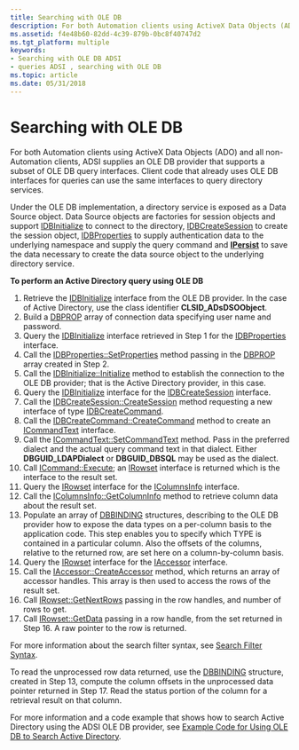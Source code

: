 ```yaml
---
title: Searching with OLE DB
description: For both Automation clients using ActiveX Data Objects (ADO) and all non-Automation clients, ADSI supplies an OLE DB provider that supports a subset of OLE DB query interfaces.
ms.assetid: f4e48b60-82dd-4c39-879b-0bc8f40747d2
ms.tgt_platform: multiple
keywords:
- Searching with OLE DB ADSI
- queries ADSI , searching with OLE DB
ms.topic: article
ms.date: 05/31/2018
---
```


# Searching with OLE DB

For both Automation clients using ActiveX Data Objects (ADO) and all non-Automation clients, ADSI supplies an OLE DB provider that supports a subset of OLE DB query interfaces. Client code that already uses OLE DB interfaces for queries can use the same interfaces to query directory services.

Under the OLE DB implementation, a directory service is exposed as a Data Source object. Data Source objects are factories for session objects and support [IDBInitialize](https://go.microsoft.com/fwlink/p/?linkid=83907) to connect to the directory, [IDBCreateSession](https://go.microsoft.com/fwlink/p/?linkid=83905) to create the session object, [IDBProperties](https://go.microsoft.com/fwlink/p/?linkid=83909) to supply authentication data to the underlying namespace and supply the query command and [**IPersist**](https://msdn.microsoft.com/library/ms688695(v=VS.85).aspx) to save the data necessary to create the data source object to the underlying directory service.

**To perform an Active Directory query using OLE DB**

1.  Retrieve the [IDBInitialize](https://go.microsoft.com/fwlink/p/?linkid=83907) interface from the OLE DB provider. In the case of Active Directory, use the class identifier **CLSID\_ADsDSOObject**.
2.  Build a [DBPROP](https://go.microsoft.com/fwlink/p/?linkid=83894) array of connection data specifying user name and password.
3.  Query the [IDBInitialize](https://go.microsoft.com/fwlink/p/?linkid=83907) interface retrieved in Step 1 for the [IDBProperties](https://go.microsoft.com/fwlink/p/?linkid=83909) interface.
4.  Call the [IDBProperties::SetProperties](https://go.microsoft.com/fwlink/p/?linkid=83908) method passing in the [DBPROP](https://go.microsoft.com/fwlink/p/?linkid=83894) array created in Step 2.
5.  Call the [IDBInitialize::Initialize](https://go.microsoft.com/fwlink/p/?linkid=83906) method to establish the connection to the OLE DB provider; that is the Active Directory provider, in this case.
6.  Query the [IDBInitialize](https://go.microsoft.com/fwlink/p/?linkid=83907) interface for the [IDBCreateSession](https://go.microsoft.com/fwlink/p/?linkid=83905) interface.
7.  Call the [IDBCreateSession::CreateSession](https://go.microsoft.com/fwlink/p/?linkid=83904) method requesting a new interface of type [IDBCreateCommand](https://go.microsoft.com/fwlink/p/?linkid=83902).
8.  Call the [IDBCreateCommand::CreateCommand](https://go.microsoft.com/fwlink/p/?linkid=83903) method to create an [ICommandText](https://go.microsoft.com/fwlink/p/?linkid=83901) interface.
9.  Call the [ICommandText::SetCommandText](https://go.microsoft.com/fwlink/p/?linkid=83900) method. Pass in the preferred dialect and the actual query command text in that dialect. Either **DBGUID\_LDAPDialect** or **DBGUID\_DBSQL** may be used as the dialect.
10. Call [ICommand::Execute](https://go.microsoft.com/fwlink/p/?linkid=83899); an [IRowset](https://go.microsoft.com/fwlink/p/?linkid=83912) interface is returned which is the interface to the result set.
11. Query the [IRowset](https://go.microsoft.com/fwlink/p/?linkid=83912) interface for the [IColumnsInfo](https://go.microsoft.com/fwlink/p/?linkid=83897) interface.
12. Call the [IColumnsInfo::GetColumnInfo](https://go.microsoft.com/fwlink/p/?linkid=83898) method to retrieve column data about the result set.
13. Populate an array of [DBBINDING](https://go.microsoft.com/fwlink/p/?linkid=83893) structures, describing to the OLE DB provider how to expose the data types on a per-column basis to the application code. This step enables you to specify which TYPE is contained in a particular column. Also the offsets of the columns, relative to the returned row, are set here on a column-by-column basis.
14. Query the [IRowset](https://go.microsoft.com/fwlink/p/?linkid=83912) interface for the [IAccessor](https://go.microsoft.com/fwlink/p/?linkid=83896) interface.
15. Call the [IAccessor::CreateAccessor](https://go.microsoft.com/fwlink/p/?linkid=83895) method, which returns an array of accessor handles. This array is then used to access the rows of the result set.
16. Call [IRowset::GetNextRows](https://go.microsoft.com/fwlink/p/?linkid=83911) passing in the row handles, and number of rows to get.
17. Call [IRowset::GetData](https://go.microsoft.com/fwlink/p/?linkid=83910) passing in a row handle, from the set returned in Step 16. A raw pointer to the row is returned.

For more information about the search filter syntax, see [Search Filter Syntax](search-filter-syntax.md).

To read the unprocessed row data returned, use the [DBBINDING](https://go.microsoft.com/fwlink/p/?linkid=83893) structure, created in Step 13, compute the column offsets in the unprocessed data pointer returned in Step 17. Read the status portion of the column for a retrieval result on that column.

For more information and a code example that shows how to search Active Directory using the ADSI OLE DB provider, see [Example Code for Using OLE DB to Search Active Directory](example-code-for-using-ole-db-to-search-active-directory.md).

 

 




